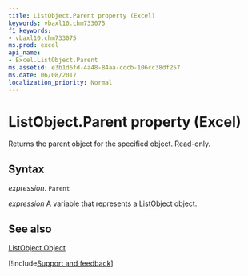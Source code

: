 ```yaml
---
title: ListObject.Parent property (Excel)
keywords: vbaxl10.chm733075
f1_keywords:
- vbaxl10.chm733075
ms.prod: excel
api_name:
- Excel.ListObject.Parent
ms.assetid: e3b1d6fd-4a48-84aa-cccb-106cc38df257
ms.date: 06/08/2017
localization_priority: Normal
---
```



# ListObject.Parent property (Excel)

Returns the parent object for the specified object. Read-only.


## Syntax

_expression_. `Parent`

_expression_ A variable that represents a [ListObject](Excel.ListObject.md) object.


## See also


[ListObject Object](Excel.ListObject.md)

[!include[Support and feedback](~/includes/feedback-boilerplate.md)]